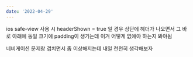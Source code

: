 ```yaml
---
date: '2022-04-29'
---
```


ios safe-view 사용 시 headerShown = true 일 경우 상단에 헤더가 나오면서 그 바로 아래에 동일 크기에 padding이 생기는데 이거 어떻게 없애야 하는지 봐야됨

네비게이션 문제랑 겹치면서 좀 이상해지는데 내일 천천히 생각해보자
